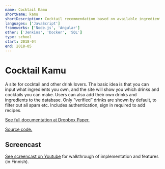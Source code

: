 ```yaml
---
name: Cocktail Kamu
shortName: kamu
shortDescription: Cocktail recommendation based on available ingredients
languages: ['JavaScript']
frameworks: ['Node.js', 'Angular']
other: ['Jenkins', 'Docker', 'SQL']
type: school
start: 2018-04
end: 2018-05
---
```


# Cocktail Kamu

A site for cocktail and other drink lovers. 
The basic idea is that you can input what ingredients you own, and the site will show you which drinks and cocktails you can make. 
Users can also add their own drinks and ingredients to the database. 
Only “verified” drinks are shown by default, to filter out all spam etc. 
Includes authentication, sign in required to add recipes.

[See full documentation at Dropbox Paper.](https://paper.dropbox.com/doc/4A00CN48-3004-Joonas-Salojarvi--B~nvmlsAqZ_HeJjuiDEevnsQAQ-F7IlQ2fhFwzk696fm3XkG)

[Source code.](https://github.com/joonas175/CocktailKamu/tree/master)

## Screencast

[See screencast on Youtube](https://www.youtube.com/watch?v=X5pX3uxbM7M)
for walkthrough of implementation and features (in Finnish).

